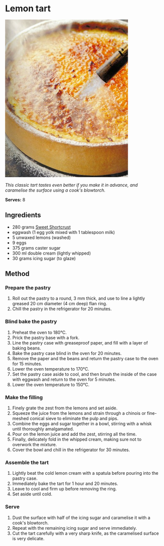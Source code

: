 # Lemon tart

![Lemon tart](resources/lemon-tart.jpg)

*This classic tart tastes even better if you make it in advance, and caramelise the surface using a cook's blowtorch.*

**Serves:** 8

## Ingredients
- 280 grams [Sweet Shortcrust](../../baking/pastry/sweet-short-pastry.md)
- eggwash (1 egg yolk mixed with 1 tablespoon milk)
- 5 unwaxed lemons (washed)
- 9 eggs
- 375 grams caster sugar
- 300 ml double cream (lightly whipped)
- 30 grams icing sugar (to glaze)

## Method
### Prepare the pastry
1. Roll out the pastry to a round, 3 mm thick, and use to line a lightly greased 20 cm diameter (4 cm deep) flan ring.
1. Chill the pastry in the refrigerator for 20 minutes.

### Blind bake the pastry
1. Preheat the oven to 180°C.
1. Prick the pastry base with a fork.
1. Line the pastry case with greaseproof paper, and fill with a layer of baking beans.
1. Bake the pastry case blind in the oven for 20 minutes.
1. Remove the paper and the beans and return the pastry case to the oven for 15 minutes.
1. Lower the oven temperature to 170°C.
1. Set the pastry case aside to cool, and then brush the inside of the case with eggwash and return to the oven for 5 minutes.
1. Lower the oven temperature to 150°C.

### Make the filling
1. Finely grate the zest from the lemons and set aside.
1. Squeeze the juice from the lemons and strain through a chinois or fine-meshed conical sieve to eliminate the pulp and pips.
1. Combine the eggs and sugar together in a bowl, stirring with a whisk until thoroughly amalgamated.
1. Pour on the lemon juice and add the zest, stirring all the time.
1. Finally, delicately fold in the whipped cream, making sure not to overwork the mixture.
1. Cover the bowl and chill in the refrigerator for 30 minutes.

### Assemble the tart
1. Lightly beat the cold lemon cream with a spatula before pouring into the pastry case.
1. Immediately bake the tart for 1 hour and 20 minutes.
1. Leave to cool and firm up before removing the ring.
1. Set aside until cold.

### Serve
1. Dust the surface with half of the icing sugar and caramelise it with a cook's blowtorch.
1. Repeat with the remaining icing sugar and serve immediately.
1. Cut the tart carefully with a very sharp knife, as the caramelised surface is very delicate.